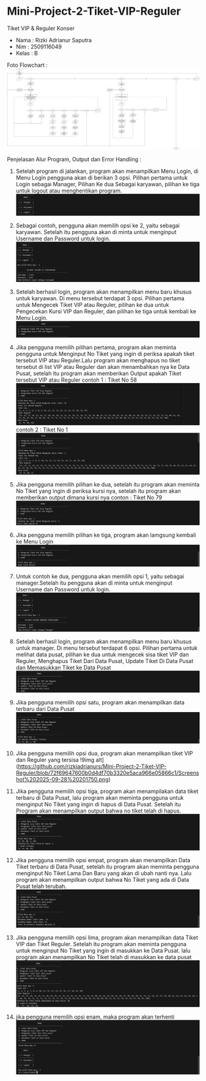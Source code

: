 # Mini-Project-2-Tiket-VIP-Reguler
Tiket VIP & Reguler Konser

- Nama  : Rizki Adrianur Saputra
- Nim   : 2509116049
- Kelas : B

Foto Flowchart :
![img alt](https://github.com/rizkiadrianurs/Mini-Project-2-Tiket-VIP-Reguler/blob/2b6a0a2099cd5cae24cd4361ab1ba0220a3a6555/Flowchat%20MnPro%202%20Rizki.jpg)

Penjelasan Alur Program, Output dan Error Handling :

1. Setelah program di jalankan, program akan menampilkan Menu Login, di Menu Login pengguna akan di berikan 3 opsi. Pilihan pertama untuk Login sebagai Manager, Pilihan Ke dua Sebagai karyawan, pilihan ke tiga untuk logout atau menghentikan program.
![img alt](https://github.com/rizkiadrianurs/Mini-Project-2-Tiket-VIP-Reguler/blob/2b6a0a2099cd5cae24cd4361ab1ba0220a3a6555/Screenshot%202025-09-28%20201148.png)

2. Sebagai contoh, pengguna akan memilih opsi ke 2, yaitu sebagai karyawan. Setelah itu pengguna akan di minta untuk menginput Username dan Password untuk login.
![img alt](https://github.com/rizkiadrianurs/Mini-Project-2-Tiket-VIP-Reguler/blob/2b6a0a2099cd5cae24cd4361ab1ba0220a3a6555/Screenshot%202025-09-28%20201217.png)

3. Setelah berhasil login, program akan menampilkan menu baru khusus untuk karyawan. Di menu tersebut terdapat 3 opsi. Pilihan pertama untuk Mengecek Tiket VIP atau Reguler, pilihan ke dua untuk Pengecekan Kursi VIP dan Reguler, dan pilihan ke tiga untuk kembali ke Menu Login.
![img alt](https://github.com/rizkiadrianurs/Mini-Project-2-Tiket-VIP-Reguler/blob/75f5959e77562eb134d017210f6ee9758d408c05/Screenshot%202025-09-28%20201421.png)

4. Jika pengguna memilih pilihan pertama, program akan meminta pengguna untuk Menginput No Tiket yang ingin di periksa apakah tiket tersebut VIP atau Reguler.Lalu program akan menghapus no tiket tersebut di list VIP atau Reguler dan akan menambahkan nya ke Data Pusat, setelah itu program akan memberikan Output apakah Tiket tersebut VIP atau Reguler
contoh 1 : Tiket No 58
![img alt](https://github.com/rizkiadrianurs/Mini-Project-2-Tiket-VIP-Reguler/blob/3ab906f90a0ced95c1d7ba3709fe06ced631c265/Screenshot%202025-09-28%20220539.png)
contoh 2 : Tiket No 1
![img alt](https://github.com/rizkiadrianurs/Mini-Project-2-Tiket-VIP-Reguler/blob/2b6a0a2099cd5cae24cd4361ab1ba0220a3a6555/Screenshot%202025-09-28%20201304.png)
 
5. Jika pengguna memilih pilihan ke dua, setelah itu program akan meminta No Tiket yang ingin di periksa kursi nya, setelah itu program akan memberikan output dimana kursi nya
conton : Tiket No 79
![img alt](https://github.com/rizkiadrianurs/Mini-Project-2-Tiket-VIP-Reguler/blob/2b6a0a2099cd5cae24cd4361ab1ba0220a3a6555/Screenshot%202025-09-28%20201529.png
)

6. Jika pengguna memilih pilihan ke tiga, program akan lamgsung kembali ke Menu Login
![img alt](https://github.com/rizkiadrianurs/Mini-Project-2-Tiket-VIP-Reguler/blob/e3b83fdbe17e2027824fd69323be980c93475baf/Screenshot%202025-09-28%20201615.png)

7. Untuk contoh ke dua, pengguna akan memilih opsi 1, yaitu sebagai manager.Setelah itu pengguna akan di minta untuk menginput Username dan Password untuk login.
![img alt](https://github.com/rizkiadrianurs/Mini-Project-2-Tiket-VIP-Reguler/blob/e3b83fdbe17e2027824fd69323be980c93475baf/Screenshot%202025-09-28%20201642.png)

8. Setelah berhasil login, program akan menampilkan menu baru khusus untuk manager. Di menu tersebut terdapat 6 opsi. Pilihan pertama untuk melihat data pusat, pilihan ke dua untuk mengecek sisa tiket VIP dan Reguler, Menghapus Tiket Dari Data Pusat, Update Tiket Di Data Pusat dan Memasukkan Tiket ke Data Pusat
![img alt](https://github.com/rizkiadrianurs/Mini-Project-2-Tiket-VIP-Reguler/blob/72f69647600b0d4df70b3320e5aca966e05866c1/Screenshot%202025-09-28%20201702.png)

9. Jika pengguna memilih opsi satu, program akan menampilkan data terbaru dari Data Pusat
![img alt](https://github.com/rizkiadrianurs/Mini-Project-2-Tiket-VIP-Reguler/blob/72f69647600b0d4df70b3320e5aca966e05866c1/Screenshot%202025-09-28%20201714.png)

10. Jika pengguna memilih opsi dua, program akan menampilkan tiket VIP dan Reguler yang tersisa
!9img alt](https://github.com/rizkiadrianurs/Mini-Project-2-Tiket-VIP-Reguler/blob/72f69647600b0d4df70b3320e5aca966e05866c1/Screenshot%202025-09-28%20201750.png)

11. Jika pengguna memilih opsi tiga, program akan menampilakan data tiket terbaru di Data Pusat, lalu program akan meminta pengguna untuk menginput No Tiket yang ingin di hapus di Data Pusat. Setelah itu Program akan menampilkan output bahwa no tiket telah di hapus.
![img alt](https://github.com/rizkiadrianurs/Mini-Project-2-Tiket-VIP-Reguler/blob/72f69647600b0d4df70b3320e5aca966e05866c1/Screenshot%202025-09-28%20201843.png)

12. Jika pengguna memilih opsi empat, program akan menampilkan Data Tiket terbaru di Data Pusat, setelah itu program akan meminta pengguna menginput No Tiket Lama Dan Baru yang akan di ubah nanti nya. Lalu program akan menampilkan output bahwa No Tiket yang ada di Data Pusat telah terubah.
![img alt](https://github.com/rizkiadrianurs/Mini-Project-2-Tiket-VIP-Reguler/blob/72f69647600b0d4df70b3320e5aca966e05866c1/Screenshot%202025-09-28%20201928.png)

13. Jika pengguna memilih opsi lima, program akan menampilkan data Tiket VIP dan Tiket Reguler. Setelah itu program akan meminta pengguna untuk menginput No Tiket yang ingin di masukkan ke Data Pusat. lalu program akan menampilkan No Tiket telah di masukkan ke data pusat
![img ilt](https://github.com/rizkiadrianurs/Mini-Project-2-Tiket-VIP-Reguler/blob/72f69647600b0d4df70b3320e5aca966e05866c1/Screenshot%202025-09-28%20202002.png)

14. jika pengguna memilih opsi enam, maka program akan terhenti
![img ilt](https://github.com/rizkiadrianurs/Mini-Project-2-Tiket-VIP-Reguler/blob/72f69647600b0d4df70b3320e5aca966e05866c1/Screenshot%202025-09-28%20202019.png)

